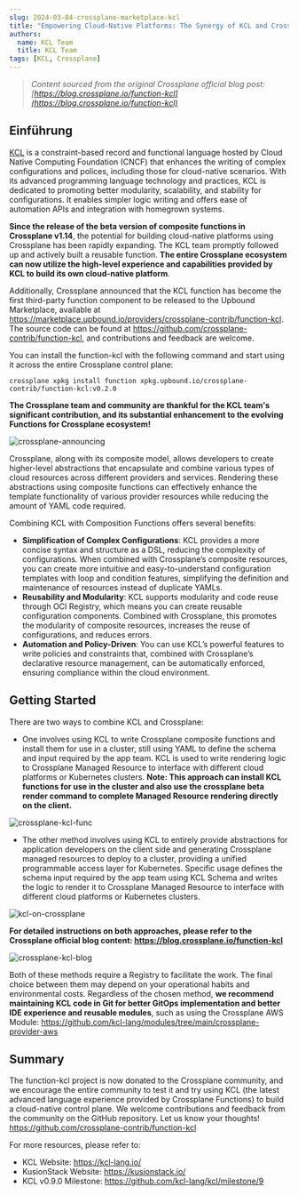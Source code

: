 ```yaml
---
slug: 2024-03-04-crossplane-marketplace-kcl
title: "Empowering Cloud-Native Platforms: The Synergy of KCL and Crossplane"
authors:
  name: KCL Team
  title: KCL Team
tags: [KCL, Crossplane]
---
```


> _Content sourced from the original Crossplane official blog post: [https://blog.crossplane.io/function-kcl](https://blog.crossplane.io/function-kcl)_

## Einführung

[KCL](https://github.com/kcl-lang) is a constraint-based record and functional language hosted by Cloud Native Computing Foundation (CNCF) that enhances the writing of complex configurations and polices, including those for cloud-native scenarios. With its advanced programming language technology and practices, KCL is dedicated to promoting better modularity, scalability, and stability for configurations. It enables simpler logic writing and offers ease of automation APIs and integration with homegrown systems.

**Since the release of the beta version of composite functions in Crossplane v1.14**, the potential for building cloud-native platforms using Crossplane has been rapidly expanding. The KCL team promptly followed up and actively built a reusable function. **The entire Crossplane ecosystem can now utilize the high-level experience and capabilities provided by KCL to build its own cloud-native platform**.

Additionally, Crossplane announced that the KCL function has become the first third-party function component to be released to the Upbound Marketplace, available at https://marketplace.upbound.io/providers/crossplane-contrib/function-kcl. The source code can be found at https://github.com/crossplane-contrib/function-kcl, and contributions and feedback are welcome.

You can install the function-kcl with the following command and start using it across the entire Crossplane control plane:

```shell
crossplane xpkg install function xpkg.upbound.io/crossplane-contrib/function-kcl:v0.2.0
```

**The Crossplane team and community are thankful for the KCL team's significant contribution, and its substantial enhancement to the evolving Functions for Crossplane ecosystem!**

![crossplane-announcing](/img/blog/2024-03-04-crossplane-marketplace-kcl/crossplane-announcing.png)

Crossplane, along with its composite model, allows developers to create higher-level abstractions that encapsulate and combine various types of cloud resources across different providers and services. Rendering these abstractions using composite functions can effectively enhance the template functionality of various provider resources while reducing the amount of YAML code required.

Combining KCL with Composition Functions offers several benefits:

- **Simplification of Complex Configurations**: KCL provides a more concise syntax and structure as a DSL, reducing the complexity of configurations. When combined with Crossplane’s composite resources, you can create more intuitive and easy-to-understand configuration templates with loop and condition features, simplifying the definition and maintenance of resources instead of duplicate YAMLs.
- **Reusability and Modularity**: KCL supports modularity and code reuse through OCI Registry, which means you can create reusable configuration components. Combined with Crossplane, this promotes the modularity of composite resources, increases the reuse of configurations, and reduces errors.
- **Automation and Policy-Driven**: You can use KCL’s powerful features to write policies and constraints that, combined with Crossplane’s declarative resource management, can be automatically enforced, ensuring compliance within the cloud environment.

## Getting Started

There are two ways to combine KCL and Crossplane:

- One involves using KCL to write Crossplane composite functions and install them for use in a cluster, still using YAML to define the schema and input required by the app team. KCL is used to write rendering logic to Crossplane Managed Resource to interface with different cloud platforms or Kubernetes clusters. **Note: This approach can install KCL functions for use in the cluster and also use the crossplane beta render command to complete Managed Resource rendering directly on the client.**

![crossplane-kcl-func](/img/blog/2024-03-04-crossplane-marketplace-kcl/crossplane-kcl-func.png)

- The other method involves using KCL to entirely provide abstractions for application developers on the client side and generating Crossplane managed resources to deploy to a cluster, providing a unified programmable access layer for Kubernetes. Specific usage defines the schema input required by the app team using KCL Schema and writes the logic to render it to Crossplane Managed Resource to interface with different cloud platforms or Kubernetes clusters.

![kcl-on-crossplane](/img/blog/2024-03-04-crossplane-marketplace-kcl/kcl-on-crossplane.png)

**For detailed instructions on both approaches, please refer to the Crossplane official blog content: https://blog.crossplane.io/function-kcl**

![crossplane-kcl-blog](/img/blog/2024-03-04-crossplane-marketplace-kcl/crossplane-kcl-blog.png)

Both of these methods require a Registry to facilitate the work. The final choice between them may depend on your operational habits and environmental costs. Regardless of the chosen method, **we recommend maintaining KCL code in Git for better GitOps implementation and better IDE experience and reusable modules**, such as using the Crossplane AWS Module: https://github.com/kcl-lang/modules/tree/main/crossplane-provider-aws

## Summary

The function-kcl project is now donated to the Crossplane community, and we encourage the entire community to test it and try using KCL (the latest advanced language experience provided by Crossplane Functions) to build a cloud-native control plane. We welcome contributions and feedback from the community on the GitHub repository. Let us know your thoughts! https://github.com/crossplane-contrib/function-kcl

For more resources, please refer to:

- KCL Website: https://kcl-lang.io/
- KusionStack Website: https://kusionstack.io/
- KCL v0.9.0 Milestone: https://github.com/kcl-lang/kcl/milestone/9
